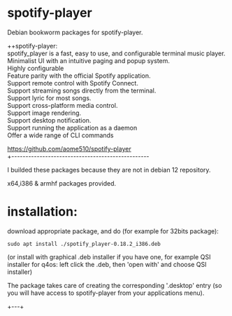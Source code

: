 # spotify-player
Debian bookworm packages for spotify-player.
    
++spotify-player:  
spotify_player is a fast, easy to use, and configurable terminal music player.  
Minimalist UI with an intuitive paging and popup system.  
Highly configurable  
Feature parity with the official Spotify application.  
Support remote control with Spotify Connect.  
Support streaming songs directly from the terminal.  
Support lyric for most songs.  
Support cross-platform media control.  
Support image rendering.  
Support desktop notification.  
Support running the application as a daemon  
Offer a wide range of CLI commands  
  
https://github.com/aome510/spotify-player  
+-------------------------------------------------  
  
I builded these packages because they are not in debian 12 repository. 

x64,i386 & armhf packages provided.  
  
# installation:  
  
download appropriate package, and do (for example for 32bits package):  
  
```
sudo apt install ./spotify_player-0.18.2_i386.deb
```
(or install with graphical .deb installer if you have one, for example QSI installer for q4os: left click the .deb, then 'open with' and choose QSI installer)  
  
The package takes care of creating the corresponding '.desktop' entry (so you will have access to spotify-player from your applications menu).  
  
+---+  

